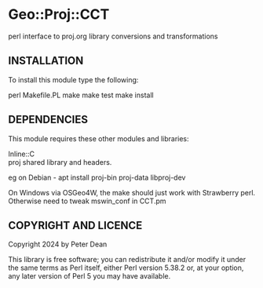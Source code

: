 # Geo::Proj::CCT

perl interface to proj.org library conversions and transformations

## INSTALLATION

To install this module type the following:

   perl Makefile.PL
   make
   make test
   make install

## DEPENDENCIES

This module requires these other modules and libraries:

Inline::C  
proj shared library and headers.   

eg on Debian - apt install proj-bin proj-data libproj-dev

On Windows via OSGeo4W, the make should just work with Strawberry perl.
Otherwise need to tweak mswin_conf in CCT.pm

## COPYRIGHT AND LICENCE

Copyright 2024 by Peter Dean

This library is free software; you can redistribute it and/or modify
it under the same terms as Perl itself, either Perl version 5.38.2 or,
at your option, any later version of Perl 5 you may have available.


